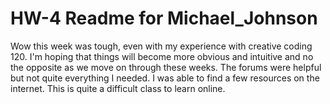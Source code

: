 # HW-4 Readme for Michael_Johnson

Wow this week was tough, even with my experience with creative coding 120. I'm hoping that things will become more obvious and intuitive
 and no the opposite as we move on through these weeks. The forums were helpful but not quite everything I needed. I was able to find a few resources on the internet. This is quite a difficult class to learn online.
